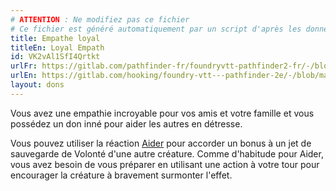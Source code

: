 ```yaml
---
# ATTENTION : Ne modifiez pas ce fichier
# Ce fichier est généré automatiquement par un script d'après les données du module Foundry VTT officiel et de sa traduction
title: Empathe loyal
titleEn: Loyal Empath
id: VK2vAl1SfI4Qrtkt
urlFr: https://gitlab.com/pathfinder-fr/foundryvtt-pathfinder2-fr/-/blob/master/data/feats/VK2vAl1SfI4Qrtkt.htm
urlEn: https://gitlab.com/hooking/foundry-vtt---pathfinder-2e/-/blob/master/packs/data/feats.db/loyal-empath.json
layout: dons
---
```

Vous avez une empathie incroyable pour vos amis et votre famille et vous possédez un don inné pour aider les autres en détresse.

Vous pouvez utiliser la réaction [Aider](../actions/aider.md) pour accorder un bonus à un jet de sauvegarde de Volonté d'une autre créature. Comme d'habitude pour Aider, vous avez besoin de vous préparer en utilisant une action à votre tour pour encourager la créature à bravement surmonter l'effet.
